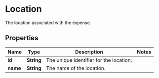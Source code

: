 

# Location

The location associated with the expense.

## Properties

| Name | Type | Description | Notes |
|------------ | ------------- | ------------- | -------------|
|**id** | **String** | The unique identifier for the location. |  |
|**name** | **String** | The name of the location. |  |



